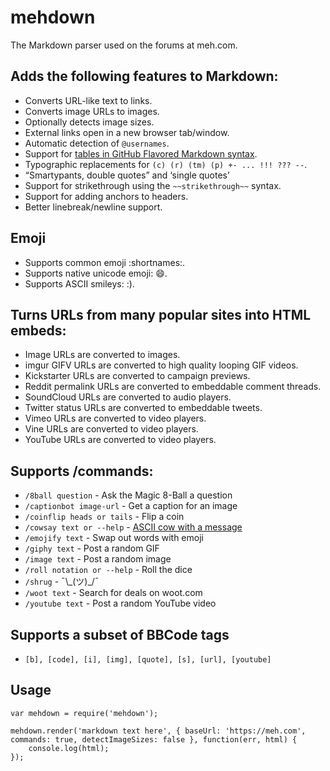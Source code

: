 mehdown
=======

The Markdown parser used on the forums at meh.com.

## Adds the following features to Markdown:

- Converts URL-like text to links.
- Converts image URLs to images.
- Optionally detects image sizes.
- External links open in a new browser tab/window.
- Automatic detection of `@usernames`.
- Support for [tables in GitHub Flavored Markdown syntax](https://help.github.com/articles/organizing-information-with-tables/).
- Typographic replacements for `(c) (r) (tm) (p) +- ... !!! ??? --`.
- “Smartypants, double quotes” and ‘single quotes’
- Support for strikethrough using the `~~strikethrough~~` syntax.
- Support for adding anchors to headers.
- Better linebreak/newline support.

## Emoji

- Supports common emoji :shortnames:.
- Supports native unicode emoji: 😄.
- Supports ASCII smileys: :).

## Turns URLs from many popular sites into HTML embeds:

- Image URLs are converted to images.
- imgur GIFV URLs are converted to high quality looping GIF videos.
- Kickstarter URLs are converted to campaign previews.
- Reddit permalink URLs are converted to embeddable comment threads.
- SoundCloud URLs are converted to audio players.
- Twitter status URLs are converted to embeddable tweets.
- Vimeo URLs are converted to video players.
- Vine URLs are converted to video players.
- YouTube URLs are converted to video players.

## Supports /commands:

- `/8ball question` - Ask the Magic 8-Ball a question
- `/captionbot image-url` - Get a caption for an image
- `/coinflip heads or tails` - Flip a coin
- `/cowsay text or --help` - [ASCII cow with a message](https://en.wikipedia.org/wiki/Cowsay)
- `/emojify text` - Swap out words with emoji
- `/giphy text` - Post a random GIF
- `/image text` - Post a random image
- `/roll notation or --help` - Roll the dice
- `/shrug` - ¯\\\_(ツ)\_/¯
- `/woot text` - Search for deals on woot.com
- `/youtube text` - Post a random YouTube video

## Supports a subset of BBCode tags

- `[b], [code], [i], [img], [quote], [s], [url], [youtube]`

## Usage

```
var mehdown = require('mehdown');

mehdown.render('markdown text here', { baseUrl: 'https://meh.com', commands: true, detectImageSizes: false }, function(err, html) {
    console.log(html);
});
```
